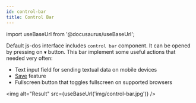 ```yaml
---
id: control-bar
title: Control Bar
---
```

import useBaseUrl from '@docusaurus/useBaseUrl';

Default js-dos interface includes `control bar` component. It can be opened by pressing 
on `▼` button. This bar implement some useful actions that needed very often:

* Text input field for sending textual data on mobile devices
* [Save](save-load.md) feature
* Fullscreen button that toggles fullscreen on supported browsers


<img alt="Result" src={useBaseUrl('img/control-bar.jpg')} />
